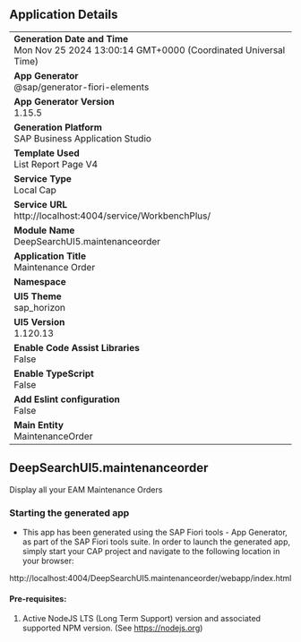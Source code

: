 ## Application Details
|               |
| ------------- |
|**Generation Date and Time**<br>Mon Nov 25 2024 13:00:14 GMT+0000 (Coordinated Universal Time)|
|**App Generator**<br>@sap/generator-fiori-elements|
|**App Generator Version**<br>1.15.5|
|**Generation Platform**<br>SAP Business Application Studio|
|**Template Used**<br>List Report Page V4|
|**Service Type**<br>Local Cap|
|**Service URL**<br>http://localhost:4004/service/WorkbenchPlus/|
|**Module Name**<br>DeepSearchUI5.maintenanceorder|
|**Application Title**<br>Maintenance Order|
|**Namespace**<br>|
|**UI5 Theme**<br>sap_horizon|
|**UI5 Version**<br>1.120.13|
|**Enable Code Assist Libraries**<br>False|
|**Enable TypeScript**<br>False|
|**Add Eslint configuration**<br>False|
|**Main Entity**<br>MaintenanceOrder|

## DeepSearchUI5.maintenanceorder

Display all your EAM Maintenance Orders

### Starting the generated app

-   This app has been generated using the SAP Fiori tools - App Generator, as part of the SAP Fiori tools suite.  In order to launch the generated app, simply start your CAP project and navigate to the following location in your browser:

http://localhost:4004/DeepSearchUI5.maintenanceorder/webapp/index.html

#### Pre-requisites:

1. Active NodeJS LTS (Long Term Support) version and associated supported NPM version.  (See https://nodejs.org)


